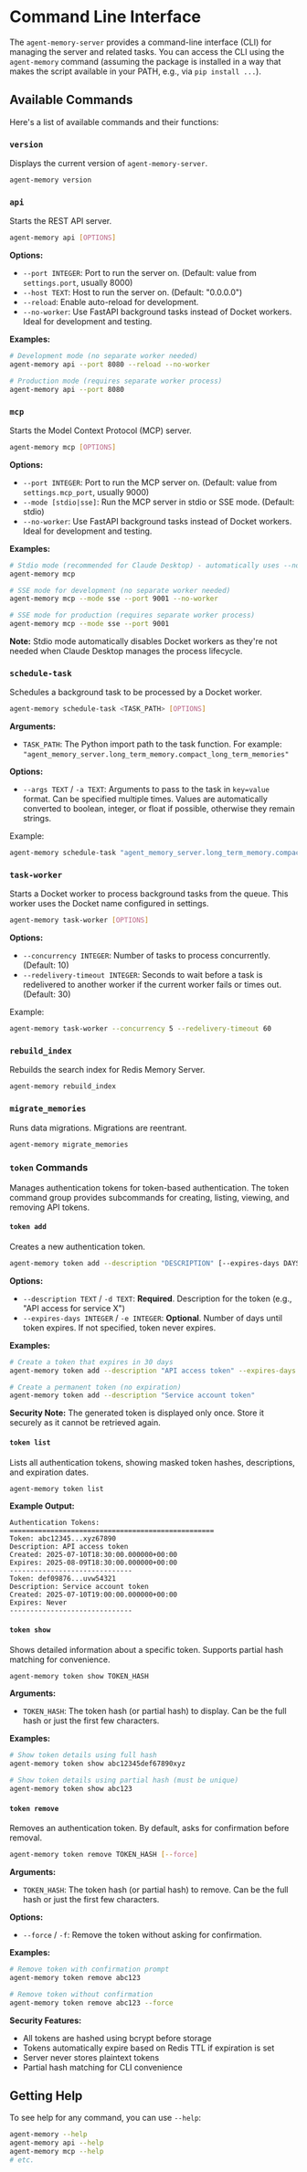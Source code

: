 # Command Line Interface

The `agent-memory-server` provides a command-line interface (CLI) for managing the server and related tasks. You can access the CLI using the `agent-memory` command (assuming the package is installed in a way that makes the script available in your PATH, e.g., via `pip install ...`).

## Available Commands

Here's a list of available commands and their functions:

### `version`

Displays the current version of `agent-memory-server`.

```bash
agent-memory version
```

### `api`

Starts the REST API server.

```bash
agent-memory api [OPTIONS]
```

**Options:**

- `--port INTEGER`: Port to run the server on. (Default: value from `settings.port`, usually 8000)
- `--host TEXT`: Host to run the server on. (Default: "0.0.0.0")
- `--reload`: Enable auto-reload for development.
- `--no-worker`: Use FastAPI background tasks instead of Docket workers. Ideal for development and testing.

**Examples:**

```bash
# Development mode (no separate worker needed)
agent-memory api --port 8080 --reload --no-worker

# Production mode (requires separate worker process)
agent-memory api --port 8080
```

### `mcp`

Starts the Model Context Protocol (MCP) server.

```bash
agent-memory mcp [OPTIONS]
```

**Options:**

- `--port INTEGER`: Port to run the MCP server on. (Default: value from `settings.mcp_port`, usually 9000)
- `--mode [stdio|sse]`: Run the MCP server in stdio or SSE mode. (Default: stdio)
- `--no-worker`: Use FastAPI background tasks instead of Docket workers. Ideal for development and testing.

**Examples:**

```bash
# Stdio mode (recommended for Claude Desktop) - automatically uses --no-worker
agent-memory mcp

# SSE mode for development (no separate worker needed)
agent-memory mcp --mode sse --port 9001 --no-worker

# SSE mode for production (requires separate worker process)
agent-memory mcp --mode sse --port 9001
```

**Note:** Stdio mode automatically disables Docket workers as they're not needed when Claude Desktop manages the process lifecycle.

### `schedule-task`

Schedules a background task to be processed by a Docket worker.

```bash
agent-memory schedule-task <TASK_PATH> [OPTIONS]
```

**Arguments:**

- `TASK_PATH`: The Python import path to the task function. For example: `"agent_memory_server.long_term_memory.compact_long_term_memories"`

**Options:**

- `--args TEXT` / `-a TEXT`: Arguments to pass to the task in `key=value` format. Can be specified multiple times. Values are automatically converted to boolean, integer, or float if possible, otherwise they remain strings.

Example:

```bash
agent-memory schedule-task "agent_memory_server.long_term_memory.compact_long_term_memories" -a limit=500 -a namespace=my_namespace -a compact_semantic_duplicates=false
```

### `task-worker`

Starts a Docket worker to process background tasks from the queue. This worker uses the Docket name configured in settings.

```bash
agent-memory task-worker [OPTIONS]
```

**Options:**

- `--concurrency INTEGER`: Number of tasks to process concurrently. (Default: 10)
- `--redelivery-timeout INTEGER`: Seconds to wait before a task is redelivered to another worker if the current worker fails or times out. (Default: 30)

Example:

```bash
agent-memory task-worker --concurrency 5 --redelivery-timeout 60
```

### `rebuild_index`

Rebuilds the search index for Redis Memory Server.

```bash
agent-memory rebuild_index
```

### `migrate_memories`

Runs data migrations. Migrations are reentrant.

```bash
agent-memory migrate_memories
```

### `token` Commands

Manages authentication tokens for token-based authentication. The token command group provides subcommands for creating, listing, viewing, and removing API tokens.

#### `token add`

Creates a new authentication token.

```bash
agent-memory token add --description "DESCRIPTION" [--expires-days DAYS]
```

**Options:**

- `--description TEXT` / `-d TEXT`: **Required**. Description for the token (e.g., "API access for service X")
- `--expires-days INTEGER` / `-e INTEGER`: **Optional**. Number of days until token expires. If not specified, token never expires.

**Examples:**

```bash
# Create a token that expires in 30 days
agent-memory token add --description "API access token" --expires-days 30

# Create a permanent token (no expiration)
agent-memory token add --description "Service account token"
```

**Security Note:** The generated token is displayed only once. Store it securely as it cannot be retrieved again.

#### `token list`

Lists all authentication tokens, showing masked token hashes, descriptions, and expiration dates.

```bash
agent-memory token list
```

**Example Output:**
```
Authentication Tokens:
==================================================
Token: abc12345...xyz67890
Description: API access token
Created: 2025-07-10T18:30:00.000000+00:00
Expires: 2025-08-09T18:30:00.000000+00:00
------------------------------
Token: def09876...uvw54321
Description: Service account token
Created: 2025-07-10T19:00:00.000000+00:00
Expires: Never
------------------------------
```

#### `token show`

Shows detailed information about a specific token. Supports partial hash matching for convenience.

```bash
agent-memory token show TOKEN_HASH
```

**Arguments:**

- `TOKEN_HASH`: The token hash (or partial hash) to display. Can be the full hash or just the first few characters.

**Examples:**

```bash
# Show token details using full hash
agent-memory token show abc12345def67890xyz

# Show token details using partial hash (must be unique)
agent-memory token show abc123
```

#### `token remove`

Removes an authentication token. By default, asks for confirmation before removal.

```bash
agent-memory token remove TOKEN_HASH [--force]
```

**Arguments:**

- `TOKEN_HASH`: The token hash (or partial hash) to remove. Can be the full hash or just the first few characters.

**Options:**

- `--force` / `-f`: Remove the token without asking for confirmation.

**Examples:**

```bash
# Remove token with confirmation prompt
agent-memory token remove abc123

# Remove token without confirmation
agent-memory token remove abc123 --force
```

**Security Features:**

- All tokens are hashed using bcrypt before storage
- Tokens automatically expire based on Redis TTL if expiration is set
- Server never stores plaintext tokens
- Partial hash matching for CLI convenience

## Getting Help

To see help for any command, you can use `--help`:

```bash
agent-memory --help
agent-memory api --help
agent-memory mcp --help
# etc.
```
